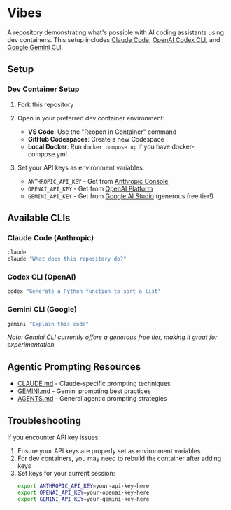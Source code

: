 # Vibes

A repository demonstrating what's possible with AI coding assistants using dev containers. This setup includes [Claude Code](https://www.anthropic.com/claude-code), [OpenAI Codex CLI](https://github.com/openai/codex), and [Google Gemini CLI](https://github.com/google-gemini/gemini-cli).

## Setup

### Dev Container Setup
1. Fork this repository
2. Open in your preferred dev container environment:
   - **VS Code**: Use the "Reopen in Container" command
   - **GitHub Codespaces**: Create a new Codespace
   - **Local Docker**: Run `docker compose up` if you have docker-compose.yml

3. Set your API keys as environment variables:
   - `ANTHROPIC_API_KEY` - Get from [Anthropic Console](https://console.anthropic.com/keys)
   - `OPENAI_API_KEY` - Get from [OpenAI Platform](https://platform.openai.com/api-keys) 
   - `GEMINI_API_KEY` - Get from [Google AI Studio](https://aistudio.google.com/apikey) (generous free tier!)

## Available CLIs

### Claude Code (Anthropic)
```bash
claude
claude "What does this repository do?"
```

### Codex CLI (OpenAI)
```bash
codex "Generate a Python function to sort a list"
```

### Gemini CLI (Google)
```bash
gemini "Explain this code"
```
*Note: Gemini CLI currently offers a generous free tier, making it great for experimentation.*

## Agentic Prompting Resources

- [CLAUDE.md](./CLAUDE.md) - Claude-specific prompting techniques
- [GEMINI.md](./GEMINI.md) - Gemini prompting best practices  
- [AGENTS.md](./AGENTS.md) - General agentic prompting strategies

## Troubleshooting

If you encounter API key issues:

1. Ensure your API keys are properly set as environment variables
2. For dev containers, you may need to rebuild the container after adding keys
3. Set keys for your current session:
   ```bash
   export ANTHROPIC_API_KEY=your-api-key-here
   export OPENAI_API_KEY=your-openai-key-here
   export GEMINI_API_KEY=your-gemini-key-here
   ```